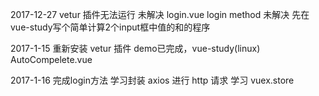 2017-12-27
	vetur 插件无法运行 未解决
	login.vue login method 未解决 先在vue-study写个简单计算2个input框中值的和的程序

2017-1-15
	重新安装 vetur 插件
	demo已完成，vue-study(linux) AutoCompelete.vue

2017-1-16
	完成login方法
	学习封装 axios 进行 http 请求
	学习 vuex.store 

